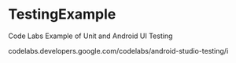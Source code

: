 # TestingExample

Code Labs Example of Unit and Android UI Testing

codelabs.developers.google.com/codelabs/android-studio-testing/i
